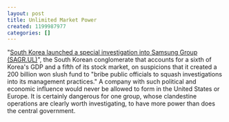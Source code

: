 ```yaml
---
layout: post
title: Unlimited Market Power
created: 1199987977
categories: []
---
```

"[South Korea launched a special investigation into Samsung Group (SAGR.UL)](http://www.reuters.com/article/businessNews/idUSSEO26105420080110)", the South Korean conglomerate that accounts for a sixth of Korea's GDP and a fifth of its stock market, on suspicions that it created a 200 billion won slush fund to "bribe public officials to squash investigations into its management practices." A company with such political and economic influence would never be allowed to form in the United States or Europe. It is certainly dangerous for one group, whose clandestine operations are clearly worth investigating, to have more power than does the central government.
